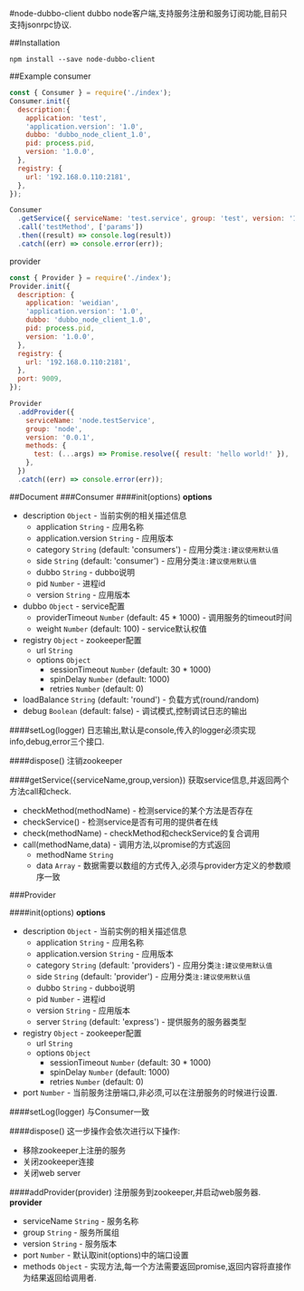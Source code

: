 #node-dubbo-client
dubbo node客户端,支持服务注册和服务订阅功能,目前只支持jsonrpc协议.

##Installation
```npm
npm install --save node-dubbo-client
```

##Example
consumer
```javascript
const { Consumer } = require('./index');
Consumer.init({
  description:{
    application: 'test',
    'application.version': '1.0',
    dubbo: 'dubbo_node_client_1.0',
    pid: process.pid,
    version: '1.0.0',
  },    
  registry: {
    url: '192.168.0.110:2181',
  },
});

Consumer
  .getService({ serviceName: 'test.service', group: 'test', version: '1.0.0' })
  .call('testMethod', ['params'])
  .then((result) => console.log(result))
  .catch((err) => console.error(err));
```
provider
```javascript
const { Provider } = require('./index');
Provider.init({
  description: {
    application: 'weidian',
    'application.version': '1.0',
    dubbo: 'dubbo_node_client_1.0',
    pid: process.pid,
    version: '1.0.0',
  },
  registry: {
    url: '192.168.0.110:2181',
  },
  port: 9009,
});

Provider
  .addProvider({
    serviceName: 'node.testService',
    group: 'node',
    version: '0.0.1',
    methods: { 
      test: (...args) => Promise.resolve({ result: 'hello world!' }), 
    },
  })
  .catch((err) => console.error(err));
```

##Document
###Consumer
####init(options)
**options**
* description `Object` - 当前实例的相关描述信息
    * application `String` - 应用名称
    * application.version `String` - 应用版本
    * category `String` (default: 'consumers') - 应用分类`注:建议使用默认值`
    * side `String` (default: 'consumer') - 应用分类`注:建议使用默认值`
    * dubbo `String` - dubbo说明
    * pid `Number` - 进程id
    * version `String` - 应用版本
* dubbo `Object` - service配置
    * providerTimeout `Number` (default: 45 * 1000) - 调用服务的timeout时间
    * weight `Number` (default: 100) - service默认权值
* registry `Object` - zookeeper配置
    * url `String`
    * options `Object`
        * sessionTimeout `Number` (default: 30 * 1000)
        * spinDelay `Number` (default: 1000)
        * retries `Number` (default: 0)
* loadBalance `String` (default: 'round') - 负载方式(round/random)
* debug `Boolean` (default: false) - 调试模式,控制调试日志的输出

####setLog(logger)
日志输出,默认是console,传入的logger必须实现info,debug,error三个接口.

####dispose()
注销zookeeper

####getService({serviceName,group,version})
获取service信息,并返回两个方法call和check.
* checkMethod(methodName) - 检测service的某个方法是否存在
* checkService() - 检测service是否有可用的提供者在线
* check(methodName) - checkMethod和checkService的复合调用
* call(methodName,data) - 调用方法,以promise的方式返回
    * methodName `String`
    * data `Array` - 数据需要以数组的方式传入,必须与provider方定义的参数顺序一致

###Provider

####init(options)
**options**
* description `Object` - 当前实例的相关描述信息
    * application `String` - 应用名称
    * application.version `String` - 应用版本
    * category `String` (default: 'providers') - 应用分类`注:建议使用默认值`
    * side `String` (default: 'provider') - 应用分类`注:建议使用默认值`
    * dubbo `String` - dubbo说明
    * pid `Number` - 进程id
    * version `String` - 应用版本
    * server `String` (default: 'express') - 提供服务的服务器类型
* registry `Object` - zookeeper配置
    * url `String`
    * options `Object`
        * sessionTimeout `Number` (default: 30 * 1000)
        * spinDelay `Number` (default: 1000)
        * retries `Number` (default: 0) 
* port `Number` - 当前服务注册端口,非必须,可以在注册服务的时候进行设置.

####setLog(logger)
与Consumer一致

####dispose()
这一步操作会依次进行以下操作:
* 移除zookeeper上注册的服务
* 关闭zookeeper连接
* 关闭web server

####addProvider(provider)
注册服务到zookeeper,并启动web服务器.
**provider**
* serviceName `String` - 服务名称
* group `String` - 服务所属组
* version `String` - 服务版本
* port `Number` - 默认取init(options)中的端口设置
* methods `Object` - 实现方法,每一个方法需要返回promise,返回内容将直接作为结果返回给调用者.

